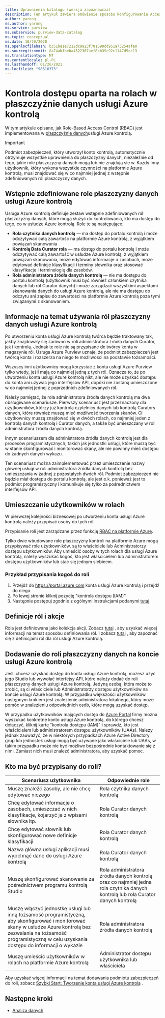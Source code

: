 ```yaml
---
title: Uprawnienia katalogu (wersja zapoznawcza)
description: Ten artykuł zawiera omówienie sposobu konfigurowania Access Control Role-Based (RBAC) w usłudze Azure kontrolą
author: yarong
ms.author: yarong
ms.service: purview
ms.subservice: purview-data-catalog
ms.topic: conceptual
ms.date: 10/20/2020
ms.openlocfilehash: b351be1e7212dc9923f701599dd951a73254afe0
ms.sourcegitcommit: 8a74ab1beba4522367aef8cb39c92c1147d5ec13
ms.translationtype: MT
ms.contentlocale: pl-PL
ms.lasthandoff: 01/20/2021
ms.locfileid: "98610373"
---
```

# <a name="role-based-access-control-in-azure-purviews-data-plane"></a>Kontrola dostępu oparta na rolach w płaszczyźnie danych usługi Azure kontrolą

W tym artykule opisano, jak Role-Based Access Control (RBAC) jest implementowana w [płaszczyźnie danych](../azure-resource-manager/management/control-plane-and-data-plane.md#data-plane)usługi Azure kontrolą.

> [!IMPORTANT]
> Podmiot zabezpieczeń, który utworzył konto kontrolą, automatycznie otrzymuje wszystkie uprawnienia do płaszczyzny danych, niezależnie od tego, jakie role płaszczyzny danych mogą lub nie znajdują się w. Każdy inny użytkownik, który wykona wszystkie czynności na platformie Azure kontrolą, musi znajdować się w co najmniej jednej z wstępnie zdefiniowanych ról płaszczyzny danych.

## <a name="azure-purviews-pre-defined-data-plane-roles"></a>Wstępnie zdefiniowane role płaszczyzny danych usługi Azure kontrolą

Usługa Azure kontrolą definiuje zestaw wstępnie zdefiniowanych ról płaszczyzny danych, które mogą służyć do kontrolowania, kto ma dostęp do tego, co w usłudze Azure kontrolą. Role te są następujące:

* **Rola czytnika danych kontrolą** — ma dostęp do portalu kontrolą i może odczytywać całą zawartość na platformie Azure kontrolą, z wyjątkiem powiązań skanowania
* **Kontrolą Data Curator rola** — ma dostęp do portalu kontrolą i może odczytywać całą zawartość w usłudze Azure kontrolą, z wyjątkiem powiązań skanowania, może edytować informacje o zasobach, może edytować definicje klasyfikacji i terminy słownika oraz stosować klasyfikacje i terminologię dla zasobów.
* **Rola administratora źródła danych kontrolą** — nie ma dostępu do portalu kontrolą (użytkownik musi być również członkiem czytnika danych lub ról Curator danych) i może zarządzać wszystkimi aspektami skanowania danych do usługi Azure kontrolą, ale nie ma dostępu do odczytu ani zapisu do zawartości na platformie Azure kontrolą poza tymi związanymi z skanowaniem.

## <a name="understanding-how-to-use-azure-purviews-data-plane-roles"></a>Informacje na temat używania ról płaszczyzny danych usługi Azure kontrolą

Po utworzeniu konta usługi Azure kontrolą twórca będzie traktowany tak, jakby znajdowały się zarówno w roli administratora źródła danych Curator, jak i kontrolą. Jednak te role nie są przypisane do twórcy konta w magazynie ról. Usługa Azure Purview uznaje, że podmiot zabezpieczeń jest twórcą konta i rozszerza na niego te możliwości na podstawie tożsamości.

Wszyscy inni użytkownicy mogą korzystać z konta usługi Azure Purview tylko wtedy, jeśli mają co najmniej jedną z tych ról. Oznacza to, że po utworzeniu konta usługi Azure kontrolą nikt, ale nie może uzyskać dostępu do konta ani używać jego interfejsów API, dopóki nie zostaną umieszczone w co najmniej jednej z poprzednich zdefiniowanych ról.

Należy pamiętać, że rola administratora źródła danych kontrolą ma dwa obsługiwane scenariusze. Pierwszy scenariusz jest przeznaczony dla użytkowników, którzy już kontrolą czytelnicy danych lub kontrolą Curators danych, które również muszą mieć możliwość tworzenia skanów. Ci użytkownicy muszą znajdować się w dwóch rolach, co najmniej jeden z kontrolą danych kontrolą i Curator danych, a także być umieszczany w roli administratora źródła danych kontrolą.

Innym scenariuszem dla administratora źródła danych kontrolą jest dla procesów programistycznych, takich jak jednostki usługi, które muszą być w stanie skonfigurować i monitorować skany, ale nie powinny mieć dostępu do żadnych danych wykazu.

Ten scenariusz można zaimplementować przez umieszczenie nazwy głównej usługi w roli administratora źródła danych kontrolą bez umieszczania w żadnej z pozostałych dwóch ról. Podmiot zabezpieczeń nie będzie miał dostępu do portalu kontrolą, ale jest o.k. ponieważ jest to podmiot programistyczny i komunikuje się tylko za pośrednictwem interfejsów API.

## <a name="putting-users-into-roles"></a>Umieszczanie użytkowników w rolach

W pierwszej kolejności biznesowej po utworzeniu konta usługi Azure kontrolą należy przypisać osoby do tych ról.

Przypisanie roli jest zarządzane przez funkcję [RBAC na platformie Azure](../role-based-access-control/overview.md).

Tylko dwie wbudowane role płaszczyzny kontroli na platformie Azure mogą przypisywać role użytkowników, są to właściciele lub Administratorzy dostępu użytkowników. Aby umieścić osoby w tych rolach dla usługi Azure kontrolą, należy wyszukać kogoś, kto jest właścicielem lub administratorem dostępu użytkowników lub stać się jednym siebieem.

### <a name="an-example-of-assigning-someone-to-a-role"></a>Przykład przypisania kogoś do roli

1. Przejdź do https://portal.azure.com konta usługi Azure kontrolą i przejdź do niego
1. Po lewej stronie kliknij pozycję "kontrola dostępu (IAM)"
1. Następnie postępuj zgodnie z ogólnymi instrukcjami podanymi [tutaj](../role-based-access-control/quickstart-assign-role-user-portal.md#create-a-resource-group)

## <a name="role-definitions-and-actions"></a>Definicje ról i akcje

Rola jest definiowana jako kolekcja akcji. Zobacz [tutaj](../role-based-access-control/role-definitions.md) , aby uzyskać więcej informacji na temat sposobu definiowania ról. I zobacz [tutaj](../role-based-access-control/built-in-roles.md) , aby zapoznać się z definicjami ról dla ról usługi Azure kontrolą.

## <a name="getting-added-to-a-data-plane-role-in-an-azure-purview-account"></a>Dodawanie do roli płaszczyzny danych na koncie usługi Azure kontrolą

Jeśli chcesz uzyskać dostęp do konta usługi Azure kontrolą, możesz użyć jego Studio lub wywołać interfejsy API, które należy dodać do roli płaszczyzny danych usługi Azure kontrolą. Jedyną osobą, która może to zrobić, są ci właściciele lub Administratorzy dostępu użytkowników na koncie usługi Azure kontrolą. W przypadku większości użytkowników następnym krokiem jest znalezienie administratora lokalnego, który może pomóc w znalezieniu odpowiednich osób, które mogą uzyskać dostęp.

W przypadku użytkowników mających dostęp do [Azure Portal](https://portal.azure.com) firmy można wyszukać konkretne konto usługi Azure kontrolą, do którego chcesz dołączyć, kliknij kartę "kontrola dostępu (IAM)" i sprawdź, kto jest właścicielem lub administratorem dostępu użytkowników (UAAs). Należy jednak zauważyć, że w niektórych przypadkach Azure Active Directory grup lub jednostek usługi mogą być używane jako właściciele lub UAAs, w takim przypadku może nie być możliwe bezpośrednie kontaktowanie się z nimi. Zamiast nich musi znaleźć administratora, aby uzyskać pomoc.

## <a name="who-should-be-assigned-to-what-role"></a>Kto ma być przypisany do roli?

|Scenariusz użytkownika|Odpowiednie role|
|-------------|-----------------|
|Muszę znaleźć zasoby, ale nie chcę edytować niczego|Rola czytnika danych kontrolą|
|Chcę edytować informacje o zasobach, umieszczać w nich klasyfikacje, kojarzyć je z wpisami słownika itp.|Rola Curator danych kontrolą|
|Chcę edytować słownik lub skonfigurować nowe definicje klasyfikacji|Rola Curator danych kontrolą|
|Nazwa główna usługi aplikacji musi wypchnąć dane do usługi Azure kontrolą|Rola Curator danych kontrolą|
|Muszę skonfigurować skanowanie za pośrednictwem programu kontrolą Studio|Rola administratora źródła danych kontrolą oraz co najmniej jedna rola czytnika danych kontrolą lub rola Curator danych kontrolą|
|Muszę włączyć jednostkę usługi lub inną tożsamość programistyczną, aby skonfigurować i monitorować skany w usłudze Azure kontrolą bez zezwalania na tożsamość programistyczną w celu uzyskania dostępu do informacji o wykazie |Rola administratora źródła danych kontrolą|
|Muszę umieścić użytkowników w rolach na platformie Azure kontrolą | Administrator dostępu użytkownika lub właściciela |

Aby uzyskać więcej informacji na temat dodawania podmiotu zabezpieczeń do roli, zobacz [Szybki Start: Tworzenie konta usługi Azure kontrolą](create-catalog-portal.md) .

## <a name="next-steps"></a>Następne kroki

* [Analiza danych](concept-insights.md)
